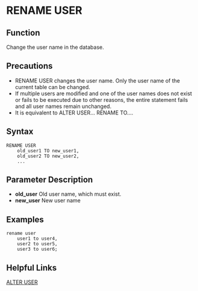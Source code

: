 # RENAME USER<a name="ZH-CN_TOPIC_0289900931"></a>

## Function <a name="en-us_topic_0283136462_en-us_topic_0237122152_en-us_topic_0059778107_s74e2e8764aa64af1b093f8f68069bce6"></a>

Change the user name in the database.

## Precautions <a name="en-us_topic_0283136462_en-us_topic_0237122152_en-us_topic_0059778107_sdcf8f26a27a64e52b7099ca3ce0256b6"></a>

-   RENAME USER changes the user name. Only the user name of the current table can be changed.
-   If multiple users are modified and one of the user names does not exist or fails to be executed due to other reasons, the entire statement fails and all user names remain unchanged.
-   It is equivalent to ALTER USER... RENAME TO....

## Syntax <a name="en-us_topic_0283136462_en-us_topic_0237122152_en-us_topic_0059778107_s6fa866d73d5c4158836c9fdd0ad5b3ac"></a>

```
RENAME USER 
    old_user1 TO new_user1,
    old_user2 TO new_user2,
    ...

```

## Parameter Description <a name="en-us_topic_0283136462_en-us_topic_0237122152_en-us_topic_0059778107_sa6ea557919e84c0db8ed5cbb227fa983"></a>

-   **old_user** 
    Old user name, which must exist.
-    **new_user** 
    New user name

## Examples <a name="en-us_topic_0283136462_en-us_topic_0237122152_en-us_topic_0059778107_s1af12a7c6e4e456f9fc72da9c90358ff"></a>

``` 
rename user 
    user1 to user4, 
    user2 to user5,
    user3 to user6;
```

## Helpful Links <a name="en-us_topic_0283136462_en-us_topic_0237122152_en-us_topic_0059778107_s08580f38742d47efa6a955c9385d6ae2"> </a>

[ALTER USER](https://docs.opengauss.org/zh/docs/3.1.1/docs/BriefTutorial/%E9%99%84%E5%BD%95-SQL%E8%AF%AD%E6%B3%95.html)
